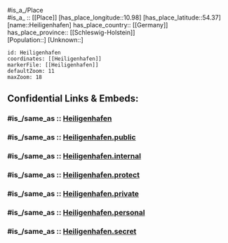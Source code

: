 ﻿---
confidential: public
isDeleted: false
location:
- 54.37
- 10.98
mapmarker: city
mapzoom:
- 7
- 12
SpocWebEntityId: 30846
tags:
- geo/City
type: City
---

#is_a_/Place  
#is_a_ :: [[Place]] 
[has_place_longitude::10.98] 
[has_place_latitude::54.37] 
[name::Heiligenhafen] 
has_place_country:: [[Germany]]  
has_place_province:: [[Schleswig-Holstein]]  
[Population::] 
[Unknown::] 


```leaflet
id: Heiligenhafen
coordinates: [[Heiligenhafen]] 
markerFile: [[Heiligenhafen]] 
defaultZoom: 11 
maxZoom: 18
```


## Confidential Links & Embeds: 

### #is_/same_as :: [Heiligenhafen](/_Standards/Earth/Continent/Europe/Europe~Central/Germany/Germany~West/Schleswig-Holstein/counties~SH/Ostholstein/cities~Ostholstein/Heiligenhafen.md) 

### #is_/same_as :: [Heiligenhafen.public](/_public/Earth/Continent/Europe/Europe~Central/Germany/Germany~West/Schleswig-Holstein/counties~SH/Ostholstein/cities~Ostholstein/Heiligenhafen.public.md) 

### #is_/same_as :: [Heiligenhafen.internal](/_internal/Earth/Continent/Europe/Europe~Central/Germany/Germany~West/Schleswig-Holstein/counties~SH/Ostholstein/cities~Ostholstein/Heiligenhafen.internal.md) 

### #is_/same_as :: [Heiligenhafen.protect](/_protect/Earth/Continent/Europe/Europe~Central/Germany/Germany~West/Schleswig-Holstein/counties~SH/Ostholstein/cities~Ostholstein/Heiligenhafen.protect.md) 

### #is_/same_as :: [Heiligenhafen.private](/_private/Earth/Continent/Europe/Europe~Central/Germany/Germany~West/Schleswig-Holstein/counties~SH/Ostholstein/cities~Ostholstein/Heiligenhafen.private.md) 

### #is_/same_as :: [Heiligenhafen.personal](/_personal/Earth/Continent/Europe/Europe~Central/Germany/Germany~West/Schleswig-Holstein/counties~SH/Ostholstein/cities~Ostholstein/Heiligenhafen.personal.md) 

### #is_/same_as :: [Heiligenhafen.secret](/_secret/Earth/Continent/Europe/Europe~Central/Germany/Germany~West/Schleswig-Holstein/counties~SH/Ostholstein/cities~Ostholstein/Heiligenhafen.secret.md)


